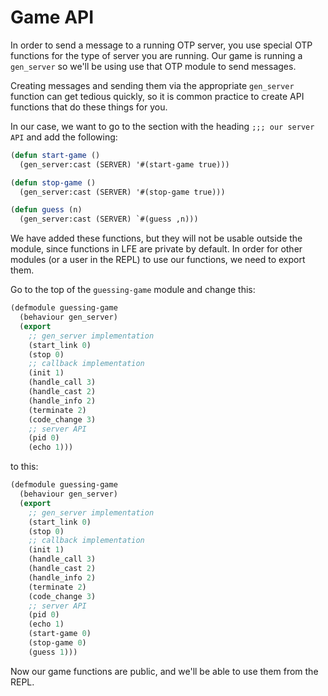 # Game API

In order to send a message to a running OTP server, you use special OTP functions for the type of server you are running. Our game is running a `gen_server` so we'll be using use that OTP module to send messages.

Creating messages and sending them via the appropriate `gen_server` function can get tedious quickly, so it is common practice to create API functions that do these things for you.

In our case, we want to go to the section with the heading `;;; our server API` and add the following:

```lisp
(defun start-game ()
  (gen_server:cast (SERVER) '#(start-game true)))

(defun stop-game ()
  (gen_server:cast (SERVER) '#(stop-game true)))

(defun guess (n)
  (gen_server:cast (SERVER) `#(guess ,n)))
```

We have added these functions, but they will not be usable outside the module, since functions in LFE are private by default. In order for other modules (or a user in the REPL) to use our functions, we need to export them.

Go to the top of the `guessing-game` module and change this:

```lisp
(defmodule guessing-game
  (behaviour gen_server)
  (export
    ;; gen_server implementation
    (start_link 0)
    (stop 0)
    ;; callback implementation
    (init 1)
    (handle_call 3)
    (handle_cast 2)
    (handle_info 2)
    (terminate 2)
    (code_change 3)
    ;; server API
    (pid 0)
    (echo 1)))
```

to this:

```lisp
(defmodule guessing-game
  (behaviour gen_server)
  (export
    ;; gen_server implementation
    (start_link 0)
    (stop 0)
    ;; callback implementation
    (init 1)
    (handle_call 3)
    (handle_cast 2)
    (handle_info 2)
    (terminate 2)
    (code_change 3)
    ;; server API
    (pid 0)
    (echo 1)
    (start-game 0)
    (stop-game 0)
    (guess 1)))
```

Now our game functions are public, and we'll be able to use them from the REPL.
